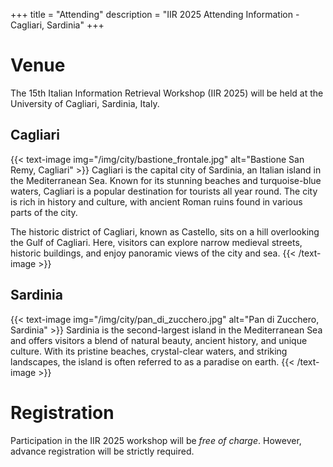 +++
title = "Attending"
description = "IIR 2025 Attending Information - Cagliari, Sardinia"
+++

# Venue

The 15th Italian Information Retrieval Workshop (IIR 2025) will be held at the University of Cagliari, Sardinia, Italy.

## Cagliari

{{< text-image img="/img/city/bastione_frontale.jpg" alt="Bastione San Remy, Cagliari" >}}
Cagliari is the capital city of Sardinia, an Italian island in the Mediterranean Sea. Known for its stunning beaches and turquoise-blue waters, Cagliari is a popular destination for tourists all year round. The city is rich in history and culture, with ancient Roman ruins found in various parts of the city.

The historic district of Cagliari, known as Castello, sits on a hill overlooking the Gulf of Cagliari. Here, visitors can explore narrow medieval streets, historic buildings, and enjoy panoramic views of the city and sea.
{{< /text-image >}}

## Sardinia

{{< text-image img="/img/city/pan_di_zucchero.jpg" alt="Pan di Zucchero, Sardinia" >}}
Sardinia is the second-largest island in the Mediterranean Sea and offers visitors a blend of natural beauty, ancient history, and unique culture. With its pristine beaches, crystal-clear waters, and striking landscapes, the island is often referred to as a paradise on earth.
{{< /text-image >}}

# Registration

Participation in the IIR 2025 workshop will be _free of charge_. However, advance registration will be strictly required.

<!-- ## University of Cagliari

The University of Cagliari (Università degli Studi di Cagliari) was founded in 1606 and is one of the oldest universities in Italy. It is located in the heart of Cagliari and hosts approximately 25,000 students.

Specific details about the conference venue within the university will be provided closer to the event date.

## How to Reach Cagliari

### By Air
Cagliari-Elmas Airport (CAG) is the main airport serving Cagliari. It offers direct flights from major Italian cities and several European destinations. From the airport, you can reach the city center by:
- Train: Takes about 5-7 minutes to reach Cagliari central station
- Taxi: Available outside the terminal
- Bus: ARST buses connect the airport to the city center

### By Sea
Cagliari has a major port with ferry connections to mainland Italy (mainly from Civitavecchia/Rome, Naples, Palermo, and Genoa). Ferry companies operating these routes include Tirrenia, Grimaldi Lines, and GNV. -->

<!-- ## Accommodation

Details about recommended accommodation options near the venue will be provided closer to the event date. -->